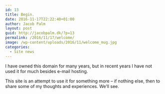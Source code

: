 ```yaml
---
id: 13
title: Begin.
date: 2016-11-17T22:22:40+01:00
author: Jacob Palm
layout: post
guid: http://jacobpalm.dk/?p=13
permalink: /2016/11/17/welcome/
image: /wp-content/uploads/2016/11/welcome_mug.jpg
categories:
  - Site news
---
```

I have owned this domain for many years, but in recent years I have not used it for much besides e-mail hosting.

This site is an attempt to use it for something more &#8211; if nothing else, then to share some of my thoughts and experiences. We&#8217;ll see.